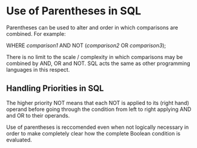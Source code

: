 # Use of Parentheses in SQL 

Parentheses can be used to alter and order in which comparisons are combined. 
For example: 

WHERE *comparison1* AND NOT 
                    (*comparison2* OR *comparison3*);

There is no limit to the scale / complexity in which comparisons may be combined by AND, OR and NOT.
SQL acts the same as other programming languages in this respect. 

## Handling Priorities in SQL 

The higher priority NOT means that each NOT is applied to its (right hand) operand before going through the condition from left to right applying AND and OR to their operands.

Use of parentheses is reccomended even when not logically necessary in order to make completely clear how the complete Boolean condition is evaluated. 


